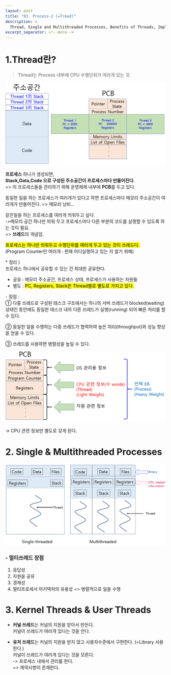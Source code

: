 ```yaml
---
layout: post
title: "03. Process-2 (=Tread)"
description: >
  Thread, Single and Multithreaded Processes, Benefits of Threads, Implemetation of Threads
excerpt_separator: <!--more-->
---
```


<!--more-->

# 1.Thread란?
> Thread는 Process 내부에 CPU 수행단위가 여러개 있는 것.

![ThreadStack](../../../assets/img/os/ThreadStack.png)

**프로세스** 하나가 생성되면,        
**Stack,Data,Code 으로 구성된 주소공간이 프로세스마다 만들어진다.**     
=> 이 프로세스들을 관리하기 위해 운영체제 내부에 **PCB**를 두고 있다.      

동일한 일을 하는 프로세스가 여러개가 있다고 하면 프로세스마다
메모리 주소공간이 여러개가 만들어진다.  => 메모리 낭비...

같은일을 하는 프로세스를 여러개 띄워두고 싶다.      
->메모리 공간 하나만 띄워 두고 프로세스마다 다른 부분의 코드를 실행할 수 있도록 하는 것이 필요.     
=> **쓰레드**의 개념임.     

<mark>프로세스는 하나만 띄워두고 수행단위를 여러개 두고 있는 것이 쓰레드다.</mark>      
(Program Counter만 여러개 : 현재 어디실행하고 있는 지 알기 위해)        

\* 정리  )       
프로세스 하나에서 공유할 수 있는 건 최대한 공유한다.        
- 공유 : 메모리 주소공간, 프로세스 상태, 프로세스가 사용하는 자원들
- 별도 : <mark>PC, Registers, Stack은 Thread별로 별도로 가지고 있다.</mark>  

\- 장점 :   
① 다중 쓰레드로 구성된 태스크 구조에서는 하나의 서버 쓰레드가 blocked(waiting) 상태인 동안에도 동일한 태스크 내의 다른 쓰레드가 실행(running) 되어 빠른 처리를 할 수 있다.

② 동일한 일을 수행하는 다중 쓰레드가 협력하여 높은 처리(throughput)와 성능 향상을 얻을 수 있다.

③ 쓰레드를 사용하면 병렬성을 높일 수 있다.

![ThreadExplain](../../../assets/img/os/ThreadExplain.png)

-> CPU 관련 정보만 별도로 갖게 된다.

# 2. Single & Multithreaded Processes
![Simgle&MultiThread](../../../assets/img/os/Simgle&MultiThread.png)

### - 멀티쓰레드 장점
1. 응답성
2. 자원을 공유
3. 경제성 
4. 멀티프로세서 아키텍처의 유용성 => 병렬적으로 일을 수행

# 3. Kernel Threads & User Threads
- **커널 쓰레드**는 커널의 지원을 받아서 만든다.    
  커널이 쓰레드가 여러개 있다는 것을 안다.    

- **유저 쓰레드**는 커널의 지원을 받지 않고 사용자수준에서 구현한다. (=Library 사용한다.)   
커널이 쓰레드가 여러개 있다는 것을 모른다.   
-> 프로세스 내에서 관리를 한다.  
=> 제약사항이 존재한다.   
